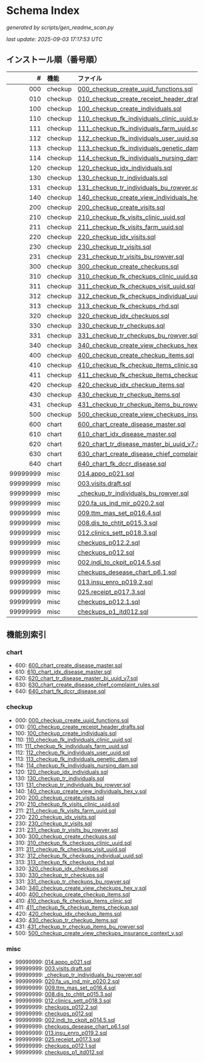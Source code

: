 # Schema Index

_generated by scripts/gen_readme_scan.py_

_last update: 2025-09-03 17:17:53 UTC_

## インストール順（番号順）

| # | 機能 | ファイル |
|---:|:---|:---|
| 000 | checkup | [000_checkup_create_uuid_functions.sql](patches/000_checkup_create_uuid_functions.sql) |
| 010 | checkup | [010_checkup_create_receipt_header_drafts.sql](patches/010_checkup_create_receipt_header_drafts.sql) |
| 100 | checkup | [100_checkup_create_individuals.sql](patches/100_checkup_create_individuals.sql) |
| 110 | checkup | [110_checkup_fk_individuals_clinic_uuid.sql](patches/110_checkup_fk_individuals_clinic_uuid.sql) |
| 111 | checkup | [111_checkup_fk_individuals_farm_uuid.sql](patches/111_checkup_fk_individuals_farm_uuid.sql) |
| 112 | checkup | [112_checkup_fk_individuals_user_uuid.sql](patches/112_checkup_fk_individuals_user_uuid.sql) |
| 113 | checkup | [113_checkup_fk_individuals_genetic_dam.sql](patches/113_checkup_fk_individuals_genetic_dam.sql) |
| 114 | checkup | [114_checkup_fk_individuals_nursing_dam.sql](patches/114_checkup_fk_individuals_nursing_dam.sql) |
| 120 | checkup | [120_checkup_idx_individuals.sql](patches/120_checkup_idx_individuals.sql) |
| 130 | checkup | [130_checkup_tr_individuals.sql](patches/130_checkup_tr_individuals.sql) |
| 131 | checkup | [131_checkup_tr_individuals_bu_rowver.sql](patches/131_checkup_tr_individuals_bu_rowver.sql) |
| 140 | checkup | [140_checkup_create_view_individuals_hex_v.sql](patches/140_checkup_create_view_individuals_hex_v.sql) |
| 200 | checkup | [200_checkup_create_visits.sql](patches/200_checkup_create_visits.sql) |
| 210 | checkup | [210_checkup_fk_visits_clinic_uuid.sql](patches/210_checkup_fk_visits_clinic_uuid.sql) |
| 211 | checkup | [211_checkup_fk_visits_farm_uuid.sql](patches/211_checkup_fk_visits_farm_uuid.sql) |
| 220 | checkup | [220_checkup_idx_visits.sql](patches/220_checkup_idx_visits.sql) |
| 230 | checkup | [230_checkup_tr_visits.sql](patches/230_checkup_tr_visits.sql) |
| 231 | checkup | [231_checkup_tr_visits_bu_rowver.sql](patches/231_checkup_tr_visits_bu_rowver.sql) |
| 300 | checkup | [300_checkup_create_checkups.sql](patches/300_checkup_create_checkups.sql) |
| 310 | checkup | [310_checkup_fk_checkups_clinic_uuid.sql](patches/310_checkup_fk_checkups_clinic_uuid.sql) |
| 311 | checkup | [311_checkup_fk_checkups_visit_uuid.sql](patches/311_checkup_fk_checkups_visit_uuid.sql) |
| 312 | checkup | [312_checkup_fk_checkups_individual_uuid.sql](patches/312_checkup_fk_checkups_individual_uuid.sql) |
| 313 | checkup | [313_checkup_fk_checkups_rhd.sql](patches/313_checkup_fk_checkups_rhd.sql) |
| 320 | checkup | [320_checkup_idx_checkups.sql](patches/320_checkup_idx_checkups.sql) |
| 330 | checkup | [330_checkup_tr_checkups.sql](patches/330_checkup_tr_checkups.sql) |
| 331 | checkup | [331_checkup_tr_checkups_bu_rowver.sql](patches/331_checkup_tr_checkups_bu_rowver.sql) |
| 340 | checkup | [340_checkup_create_view_checkups_hex_v.sql](patches/340_checkup_create_view_checkups_hex_v.sql) |
| 400 | checkup | [400_checkup_create_checkup_items.sql](patches/400_checkup_create_checkup_items.sql) |
| 410 | checkup | [410_checkup_fk_checkup_items_clinic.sql](patches/410_checkup_fk_checkup_items_clinic.sql) |
| 411 | checkup | [411_checkup_fk_checkup_items_checkup.sql](patches/411_checkup_fk_checkup_items_checkup.sql) |
| 420 | checkup | [420_checkup_idx_checkup_items.sql](patches/420_checkup_idx_checkup_items.sql) |
| 430 | checkup | [430_checkup_tr_checkup_items.sql](patches/430_checkup_tr_checkup_items.sql) |
| 431 | checkup | [431_checkup_tr_checkup_items_bu_rowver.sql](patches/431_checkup_tr_checkup_items_bu_rowver.sql) |
| 500 | checkup | [500_checkup_create_view_checkups_insurance_context_v.sql](patches/500_checkup_create_view_checkups_insurance_context_v.sql) |
| 600 | chart | [600_chart_create_disease_master.sql](patches/600_chart_create_disease_master.sql) |
| 610 | chart | [610_chart_idx_disease_master.sql](patches/610_chart_idx_disease_master.sql) |
| 620 | chart | [620_chart_tr_disease_master_bi_uuid_v7.sql](patches/620_chart_tr_disease_master_bi_uuid_v7.sql) |
| 630 | chart | [630_chart_create_disease_chief_complaint_rules.sql](patches/630_chart_create_disease_chief_complaint_rules.sql) |
| 640 | chart | [640_chart_fk_dccr_disease.sql](patches/640_chart_fk_dccr_disease.sql) |
| 99999999 | misc | [014.appo_p021.sql](patches/014.appo_p021.sql) |
| 99999999 | misc | [003.visits.draft.sql](patches/003.visits.draft.sql) |
| 99999999 | misc | [_checkup_tr_individuals_bu_rowver.sql](patches/_checkup_tr_individuals_bu_rowver.sql) |
| 99999999 | misc | [020.fa_us_ind_mir_p020.2.sql](patches/020.fa_us_ind_mir_p020.2.sql) |
| 99999999 | misc | [009.ttm_mas_set_p016.4.sql](patches/009.ttm_mas_set_p016.4.sql) |
| 99999999 | misc | [008.dis_to_chtit_p015.3.sql](patches/008.dis_to_chtit_p015.3.sql) |
| 99999999 | misc | [012.clinics_sett_p018.3.sql](patches/012.clinics_sett_p018.3.sql) |
| 99999999 | misc | [checkups_p012.2.sql](patches/checkups_p012.2.sql) |
| 99999999 | misc | [checkups_p012.sql](patches/checkups_p012.sql) |
| 99999999 | misc | [002.indi_to_ckpit_p014.5.sql](patches/002.indi_to_ckpit_p014.5.sql) |
| 99999999 | misc | [checkups_desease_chart_p6.1.sql](patches/checkups_desease_chart_p6.1.sql) |
| 99999999 | misc | [013.insu_enro_p019.2.sql](patches/013.insu_enro_p019.2.sql) |
| 99999999 | misc | [025.receipt_p017.3.sql](patches/025.receipt_p017.3.sql) |
| 99999999 | misc | [checkups_p012.1.sql](patches/checkups_p012.1.sql) |
| 99999999 | misc | [checkups_p1_itd012.sql](patches/checkups_p1_itd012.sql) |

## 機能別索引

### chart
- 600: [600_chart_create_disease_master.sql](patches/600_chart_create_disease_master.sql)
- 610: [610_chart_idx_disease_master.sql](patches/610_chart_idx_disease_master.sql)
- 620: [620_chart_tr_disease_master_bi_uuid_v7.sql](patches/620_chart_tr_disease_master_bi_uuid_v7.sql)
- 630: [630_chart_create_disease_chief_complaint_rules.sql](patches/630_chart_create_disease_chief_complaint_rules.sql)
- 640: [640_chart_fk_dccr_disease.sql](patches/640_chart_fk_dccr_disease.sql)

### checkup
- 000: [000_checkup_create_uuid_functions.sql](patches/000_checkup_create_uuid_functions.sql)
- 010: [010_checkup_create_receipt_header_drafts.sql](patches/010_checkup_create_receipt_header_drafts.sql)
- 100: [100_checkup_create_individuals.sql](patches/100_checkup_create_individuals.sql)
- 110: [110_checkup_fk_individuals_clinic_uuid.sql](patches/110_checkup_fk_individuals_clinic_uuid.sql)
- 111: [111_checkup_fk_individuals_farm_uuid.sql](patches/111_checkup_fk_individuals_farm_uuid.sql)
- 112: [112_checkup_fk_individuals_user_uuid.sql](patches/112_checkup_fk_individuals_user_uuid.sql)
- 113: [113_checkup_fk_individuals_genetic_dam.sql](patches/113_checkup_fk_individuals_genetic_dam.sql)
- 114: [114_checkup_fk_individuals_nursing_dam.sql](patches/114_checkup_fk_individuals_nursing_dam.sql)
- 120: [120_checkup_idx_individuals.sql](patches/120_checkup_idx_individuals.sql)
- 130: [130_checkup_tr_individuals.sql](patches/130_checkup_tr_individuals.sql)
- 131: [131_checkup_tr_individuals_bu_rowver.sql](patches/131_checkup_tr_individuals_bu_rowver.sql)
- 140: [140_checkup_create_view_individuals_hex_v.sql](patches/140_checkup_create_view_individuals_hex_v.sql)
- 200: [200_checkup_create_visits.sql](patches/200_checkup_create_visits.sql)
- 210: [210_checkup_fk_visits_clinic_uuid.sql](patches/210_checkup_fk_visits_clinic_uuid.sql)
- 211: [211_checkup_fk_visits_farm_uuid.sql](patches/211_checkup_fk_visits_farm_uuid.sql)
- 220: [220_checkup_idx_visits.sql](patches/220_checkup_idx_visits.sql)
- 230: [230_checkup_tr_visits.sql](patches/230_checkup_tr_visits.sql)
- 231: [231_checkup_tr_visits_bu_rowver.sql](patches/231_checkup_tr_visits_bu_rowver.sql)
- 300: [300_checkup_create_checkups.sql](patches/300_checkup_create_checkups.sql)
- 310: [310_checkup_fk_checkups_clinic_uuid.sql](patches/310_checkup_fk_checkups_clinic_uuid.sql)
- 311: [311_checkup_fk_checkups_visit_uuid.sql](patches/311_checkup_fk_checkups_visit_uuid.sql)
- 312: [312_checkup_fk_checkups_individual_uuid.sql](patches/312_checkup_fk_checkups_individual_uuid.sql)
- 313: [313_checkup_fk_checkups_rhd.sql](patches/313_checkup_fk_checkups_rhd.sql)
- 320: [320_checkup_idx_checkups.sql](patches/320_checkup_idx_checkups.sql)
- 330: [330_checkup_tr_checkups.sql](patches/330_checkup_tr_checkups.sql)
- 331: [331_checkup_tr_checkups_bu_rowver.sql](patches/331_checkup_tr_checkups_bu_rowver.sql)
- 340: [340_checkup_create_view_checkups_hex_v.sql](patches/340_checkup_create_view_checkups_hex_v.sql)
- 400: [400_checkup_create_checkup_items.sql](patches/400_checkup_create_checkup_items.sql)
- 410: [410_checkup_fk_checkup_items_clinic.sql](patches/410_checkup_fk_checkup_items_clinic.sql)
- 411: [411_checkup_fk_checkup_items_checkup.sql](patches/411_checkup_fk_checkup_items_checkup.sql)
- 420: [420_checkup_idx_checkup_items.sql](patches/420_checkup_idx_checkup_items.sql)
- 430: [430_checkup_tr_checkup_items.sql](patches/430_checkup_tr_checkup_items.sql)
- 431: [431_checkup_tr_checkup_items_bu_rowver.sql](patches/431_checkup_tr_checkup_items_bu_rowver.sql)
- 500: [500_checkup_create_view_checkups_insurance_context_v.sql](patches/500_checkup_create_view_checkups_insurance_context_v.sql)

### misc
- 99999999: [014.appo_p021.sql](patches/014.appo_p021.sql)
- 99999999: [003.visits.draft.sql](patches/003.visits.draft.sql)
- 99999999: [_checkup_tr_individuals_bu_rowver.sql](patches/_checkup_tr_individuals_bu_rowver.sql)
- 99999999: [020.fa_us_ind_mir_p020.2.sql](patches/020.fa_us_ind_mir_p020.2.sql)
- 99999999: [009.ttm_mas_set_p016.4.sql](patches/009.ttm_mas_set_p016.4.sql)
- 99999999: [008.dis_to_chtit_p015.3.sql](patches/008.dis_to_chtit_p015.3.sql)
- 99999999: [012.clinics_sett_p018.3.sql](patches/012.clinics_sett_p018.3.sql)
- 99999999: [checkups_p012.2.sql](patches/checkups_p012.2.sql)
- 99999999: [checkups_p012.sql](patches/checkups_p012.sql)
- 99999999: [002.indi_to_ckpit_p014.5.sql](patches/002.indi_to_ckpit_p014.5.sql)
- 99999999: [checkups_desease_chart_p6.1.sql](patches/checkups_desease_chart_p6.1.sql)
- 99999999: [013.insu_enro_p019.2.sql](patches/013.insu_enro_p019.2.sql)
- 99999999: [025.receipt_p017.3.sql](patches/025.receipt_p017.3.sql)
- 99999999: [checkups_p012.1.sql](patches/checkups_p012.1.sql)
- 99999999: [checkups_p1_itd012.sql](patches/checkups_p1_itd012.sql)

